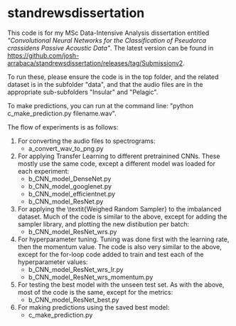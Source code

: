# standrewsdissertation
This code is for my MSc Data-Intensive Analysis dissertation entitled _"Convolutional Neural Networks for the Classification of Pseudorca crassidens Passive Acoustic Data"_. The latest version can be found in https://github.com/josh-arrabaca/standrewsdissertation/releases/tag/Submissionv2.

To run these, please ensure the code is in the top folder, and the related dataset is in the subfolder "data", and that the audio files are in the appropriate sub-subfolders "Insular" and "Pelagic".

To make predictions, you can run at the command line: "python c_make_prediction.py filename.wav".

The flow of experiments is as follows:
1. For converting the audio files to spectrograms:
    * a_convert_wav_to_png.py
2. For applying Transfer Learning to different pretrainined CNNs. These mostly use the same code, except a different model was loaded for each experiment:
    * b_CNN_model_DenseNet.py
    * b_CNN_model_googlenet.py
    * b_CNN_model_efficientnet.py
    * b_CNN_model_ResNet.py
3. For applying the \textit{Weighed Random Sampler} to the imbalanced dataset. Much of the code is similar to the above, except for adding the sampler library, and plotting the new distibution per batch:
    * b_CNN_model_ResNet_wrs.py
4. For hyperparameter tuning. Tuning was done first with the learning rate, then the momentum value. The code is also very similar to the above, except for the for-loop code added to train and test each of the hyperparameter values:
    * b_CNN_model_ResNet_wrs_lr.py
    * b_CNN_model_ResNet_wrs_momentum.py
5. For testing the best model with the unseen test set. As with the above, most of the code is the same, except for the metrics: 
    * b_CNN_model_ResNet_best.py
6. For making predictions using the saved best model: 
    * c_make_prediction.py
